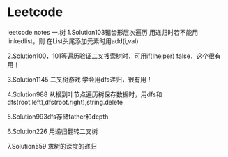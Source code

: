 # Leetcode
leetcode notes
一.树
1.Solution103锯齿形层次遍历 用递归时若不能用linkedlist，则
在List头尾添加元素时用add(i,val)

2.Solution100，101等遍历验证二叉搜索树时，可用if(!helper)
false，这个很有用！ 

3.Solution1145 二叉树游戏 学会用dfs递归，很有用！

4.Solution988 从根到叶节点遍历树保存数据时，用dfs和dfs(root.left),dfs(root.right),string.delete

5.Solution993dfs存储father和depth

6.Solution226 用递归翻转二叉树

7.Solution559 求树的深度的递归
